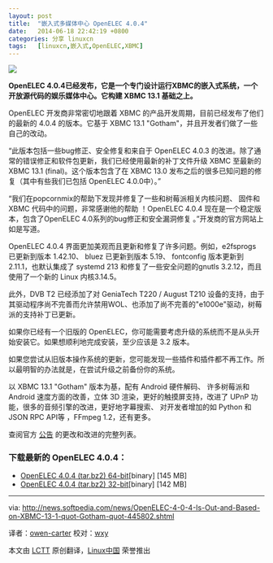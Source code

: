 ```yaml
---
layout: post
title:	"嵌入式多媒体中心 OpenELEC 4.0.4"
date:	2014-06-18 22:42:19 +0800 
categories:	分享 linuxcn 
tags:	[linuxcn,嵌入式,OpenELEC,XBMC]
---
```



![](/Asserts/Images//attachment/album/201406/18/224222s2cr88mzi8caj9zg.jpg)


**OpenELEC 4.0.4已经发布，它是一个专门设计运行XBMC的嵌入式系统，一个开放源代码的娱乐媒体中心。它构建 XBMC 13.1 基础之上。**


OpenELEC 开发商非常密切地跟着 XBMC 的产品开发周期，目前已经发布了他们的最新的 4.0.4 的版本。它基于 XBMC 13.1 "Gotham"，并且开发者们做了一些自己的改动。


“此版本包括一些bug修正、安全修复和来自于 OpenELEC 4.0.3 的改进。除了通常的错误修正和软件包更新，我们已经使用最新的补丁文件升级 XBMC 至最新的 XBMC 13.1 (final)。这个版本包含了在 XBMC 13.0 发布之后的很多已知问题的修复（其中有些我们已包括 OpenELEC 4.0.0中）。”


“我们在popcornmix的帮助下发现并修复了一些和树莓派相关内核问题、 固件和 XBMC 代码中的问题，非常感谢他的帮助 ！OpenELEC 4.0.4 现在是一个稳定版本，包含了OpenELEC 4.0系列的bug修正和安全漏洞修复 。”开发商的官方网站上如是写道。


OpenELEC 4.0.4 界面更加美观而且更新和修复了许多问题。例如，e2fsprogs 已更新到版本 1.42.10、 bluez 已更新到版本 5.19、 fontconfig 版本更新到 2.11.1，也默认集成了 systemd 213 和修复了一些安全问题的gnutls 3.2.12，而且使用了一个新的 Linux 内核3.14.5。


此外，DVB T2 已经添加了对 GeniaTech T220 / August T210 设备的支持，由于其驱动程序尚不完善而允许禁用WOL、也添加了尚不完善的"e1000e"驱动，树莓派的支持补丁已更新。


如果你已经有一个旧版的 OpenELEC，你可能需要考虑升级的系统而不是从头开始安装它。如果想顺利地完成安装，至少应该是 3.2 版本。


如果您尝试从旧版本操作系统的更新，您可能发现一些插件和插件都不再工作。所以最明智的办法就是，在尝试升级之前备份你的系统。


以 XBMC 13.1 "Gotham" 版本为基，配有 Android 硬件解码、 许多树莓派和 Android 速度方面的改善，立体 3D 渲染，更好的触摸屏支持，改进了 UPnP 功能，很多的音频引擎的改进，更好地字幕搜索、 对开发者增加的如 Python 和 JSON RPC API等 ，FFmpeg 1.2，还有更多。


查阅官方 [公告](http://openelec.tv/news/22-releases/129-openelec-4-0-4-released) 的更改和改进的完整列表。


### 下载最新的 OpenELEC 4.0.4：


* [OpenELEC 4.0.4 (tar.bz2) 64-bit](http://openelec.tv/get-openelec/download/viewdownload/8/339)[binary] [145 MB]
* [OpenELEC 4.0.4 (tar.bz2) 32-bit](http://openelec.tv/get-openelec/download/viewdownload/8/338)[binary] [142 MB]




---


via: <http://news.softpedia.com/news/OpenELEC-4-0-4-Is-Out-and-Based-on-XBMC-13-1-quot-Gotham-quot-445802.shtml>


译者：[owen-carter](https://github.com/owen-carter) 校对：[wxy](https://github.com/wxy)


本文由 [LCTT](https://github.com/LCTT/TranslateProject) 原创翻译，[Linux中国](http://linux.cn/) 荣誉推出

